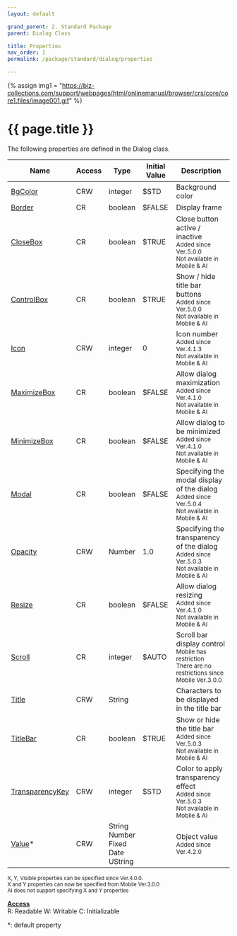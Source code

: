 ```yaml
---
layout: default

grand_parent: 2. Standard Package
parent: Dialog Class

title: Properties
nav_order: 1
permalink: /package/standard/dialog/properties

---
```

{% assign img1 = "https://biz-collections.com/support/webpages/html/onlinemanual/browser/crs/core/core1.files/image001.gif" %}


# {{ page.title }}

The following properties are defined in the Dialog class.

|Name       | Access | Type   | Initial Value |  Description |
|----------	|--------|--------|---------------|--------------|
|[BgColor](/package/standard/dialog/properties/bgcolor) | CRW | integer | $STD |Background color  |
|[Border](/package/standard/dialog/properties/border) | CR | boolean | $FALSE|Display frame |
|[CloseBox](/package/standard/dialog/properties/closebox) | CR | boolean | $TRUE|Close button active / inactive<br><small>Added since Ver.5.0.0<br>Not available in Mobile & AI</small> |
|[ControlBox](/package/standard/dialog/properties/controlbox) | CR | boolean | $TRUE|Show / hide title bar buttons<br><small>Added since Ver.5.0.0<br>Not available in Mobile & AI</small> |
|[Icon](/package/standard/dialog/properties/icon) | CRW | integer | 0|Icon number<br><small>Added since Ver.4.1.3<br>Not available in Mobile & AI</small> |
|[MaximizeBox](/package/standard/dialog/properties/maximizebox) | CR | boolean | $FALSE |Allow dialog maximization<br><small>Added since Ver.4.1.0<br>Not available in Mobile & AI</small> |
|[MinimizeBox](/package/standard/dialog/properties/minimizebox) | CR | boolean | $FALSE |Allow dialog to be minimized<br><small>Added since Ver.4.1.0<br>Not available in Mobile & AI</small> |
|[Modal](/package/standard/dialog/properties/modal) | CR | boolean | $FALSE |Specifying the modal display of the dialog<br><small>Added since Ver.5.0.4<br>Not available in Mobile & AI</small> |
|[Opacity](/package/standard/dialog/properties/opacity) |CRW | Number | 1.0 |Specifying the transparency of the dialog<br><small>Added since Ver.5.0.3<br>Not available in Mobile & AI</small> |
|[Resize](/package/standard/dialog/properties/resize) |CR | boolean | $FALSE |Allow dialog resizing<br><small>Added since Ver.4.1.0<br>Not available in Mobile & AI</small> |
|[Scroll](/package/standard/dialog/properties/scroll) |CR | integer | $AUTO |Scroll bar display control<br><small>Mobile has restriction<br>There are no restrictions since Mobile Ver.3.0.0</small> |
|[Title](/package/standard/dialog/properties/title) |CRW | String |  |Characters to be displayed in the title bar |
|[TitleBar](/package/standard/dialog/properties/titlebar) |CR | boolean | $TRUE |Show or hide the title bar<br><small>Added since Ver.5.0.3<br>Not available in Mobile & AI</small> |
|[TransparencyKey](/package/standard/dialog/properties/transparencykey) |CRW | integer | $STD |Color to apply transparency effect <br><small>Added since Ver.5.0.3<br>Not available in Mobile & AI</small>|
|[Value](/package/standard/dialog/properties/value)* |CRW | String<br>Number<br>Fixed<br>Date<br>UString |  |Object value<br><small>Added since Ver.4.2.0</small> |



<small>X, Y, Visible properties can be specified since Ver.4.0.0.<br>X and Y properties can now be specified from Mobile Ver.3.0.0<br>AI does not support specifying X and Y properties</small>

<u><b>Access</b></u><br>
R: Readable
W: Writable
C: Initializable

*: default property